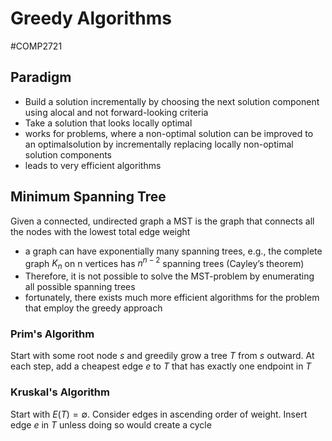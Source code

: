 # Greedy Algorithms
#COMP2721 
## Paradigm
- Build a solution incrementally by choosing the next solution component using alocal and not forward-looking criteria
- Take a solution that looks locally optimal
- works for problems, where a non-optimal solution can be improved to an optimalsolution by incrementally replacing locally non-optimal solution components
- leads to very efficient algorithms
## Minimum Spanning Tree
Given a connected, undirected graph a MST is the graph that connects all the nodes with the lowest total edge weight
- a graph can have exponentially many spanning trees, e.g., the complete graph $K_n$ on n vertices has $n^{n−2}$ spanning trees (Cayley’s theorem)
- Therefore, it is not possible to solve the MST-problem by enumerating all possible spanning trees
- fortunately, there exists much more efficient algorithms for the problem that employ the greedy approach
### Prim's Algorithm
Start with some root node $s$ and greedily grow a tree $T$ from $s$ outward. At each step, add a cheapest edge $e$ to $T$ that has exactly one endpoint in $T$
### Kruskal's Algorithm
Start with $E(T ) = ∅$. Consider edges in ascending order of weight. Insert edge $e \text{ in } T$ unless doing so would create a cycle